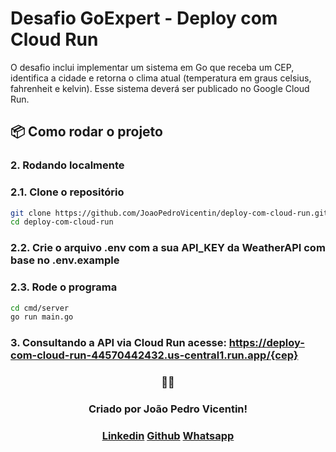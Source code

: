 
# Desafio GoExpert - Deploy com Cloud Run

O desafio inclui implementar um sistema em Go que receba um CEP, identifica a cidade e retorna o clima atual (temperatura em graus celsius, fahrenheit e kelvin). Esse sistema deverá ser publicado no Google Cloud Run.

## 📦 Como rodar o projeto

### 2. Rodando localmente

### 2.1. Clone o repositório

```bash
git clone https://github.com/JoaoPedroVicentin/deploy-com-cloud-run.git
cd deploy-com-cloud-run
```

### 2.2. Crie o arquivo .env com a sua API_KEY da WeatherAPI com base no .env.example

### 2.3. Rode o programa
```bash
cd cmd/server
go run main.go
```

### 3. Consultando a API via Cloud Run acesse: https://deploy-com-cloud-run-44570442432.us-central1.run.app/{cep}

<div align="center">
<h3>👨‍💻</h3>
    <h3> Criado por João Pedro Vicentin!</h3>
    <div>
        <h3>
            <a href="https://www.linkedin.com/in/joaopedrovicentin/" target="_blank">Linkedin</a>
            <a href='https://github.com/JoaoPedroVicentin' target='_blank'>Github</a>
            <a href="https://contate.me/joao-pedro-lopes-vicentin" target="_blank">Whatsapp</a>
        </h3>
    </div>
</div>
